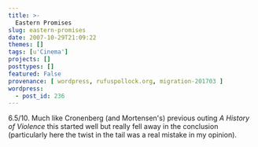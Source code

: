 ```yaml
---
title: >-
  Eastern Promises
slug: eastern-promises
date: 2007-10-29T21:09:22
themes: []
tags: [u'Cinema']
projects: []
posttypes: []
featured: False
provenance: [ wordpress, rufuspollock.org, migration-201703 ]
wordpress:
  - post_id: 236
---
```


6.5/10. Much like Cronenberg (and Mortensen's) previous outing *A History of Violence* this started well but really fell away in the conclusion (particularly here the twist in the tail was a real mistake in my opinion).

